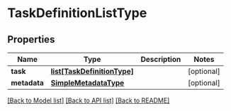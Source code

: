 # TaskDefinitionListType

## Properties
Name | Type | Description | Notes
------------ | ------------- | ------------- | -------------
**task** | [**list[TaskDefinitionType]**](TaskDefinitionType.md) |  | [optional] 
**metadata** | [**SimpleMetadataType**](SimpleMetadataType.md) |  | [optional] 

[[Back to Model list]](../README.md#documentation-for-models) [[Back to API list]](../README.md#documentation-for-api-endpoints) [[Back to README]](../README.md)


